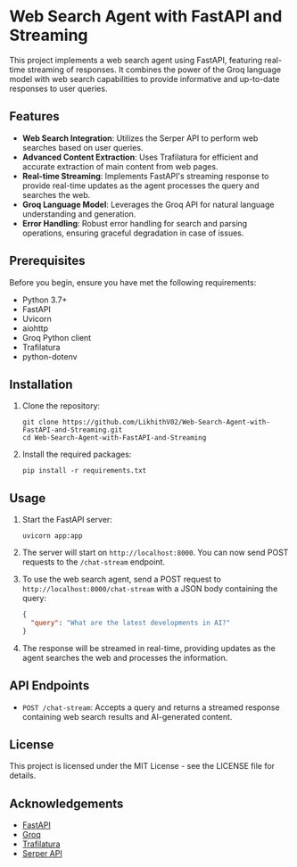 # Web Search Agent with FastAPI and Streaming

This project implements a web search agent using FastAPI, featuring real-time streaming of responses. It combines the power of the Groq language model with web search capabilities to provide informative and up-to-date responses to user queries.

## Features

- **Web Search Integration**: Utilizes the Serper API to perform web searches based on user queries.
- **Advanced Content Extraction**: Uses Trafilatura for efficient and accurate extraction of main content from web pages.
- **Real-time Streaming**: Implements FastAPI's streaming response to provide real-time updates as the agent processes the query and searches the web.
- **Groq Language Model**: Leverages the Groq API for natural language understanding and generation.
- **Error Handling**: Robust error handling for search and parsing operations, ensuring graceful degradation in case of issues.

## Prerequisites

Before you begin, ensure you have met the following requirements:
- Python 3.7+
- FastAPI
- Uvicorn
- aiohttp
- Groq Python client
- Trafilatura
- python-dotenv

## Installation

1. Clone the repository:
   ```
   git clone https://github.com/LikhithV02/Web-Search-Agent-with-FastAPI-and-Streaming.git
   cd Web-Search-Agent-with-FastAPI-and-Streaming
   ```

2. Install the required packages:
   ```
   pip install -r requirements.txt
   ```

## Usage

1. Start the FastAPI server:
   ```
   uvicorn app:app
   ```

2. The server will start on `http://localhost:8000`. You can now send POST requests to the `/chat-stream` endpoint.

3. To use the web search agent, send a POST request to `http://localhost:8000/chat-stream` with a JSON body containing the query:
   ```json
   {
     "query": "What are the latest developments in AI?"
   }
   ```

4. The response will be streamed in real-time, providing updates as the agent searches the web and processes the information.

## API Endpoints

- `POST /chat-stream`: Accepts a query and returns a streamed response containing web search results and AI-generated content.

## License

This project is licensed under the MIT License - see the LICENSE file for details.

## Acknowledgements

- [FastAPI](https://fastapi.tiangolo.com/)
- [Groq](https://groq.com/)
- [Trafilatura](https://github.com/adbar/trafilatura)
- [Serper API](https://serper.dev/)